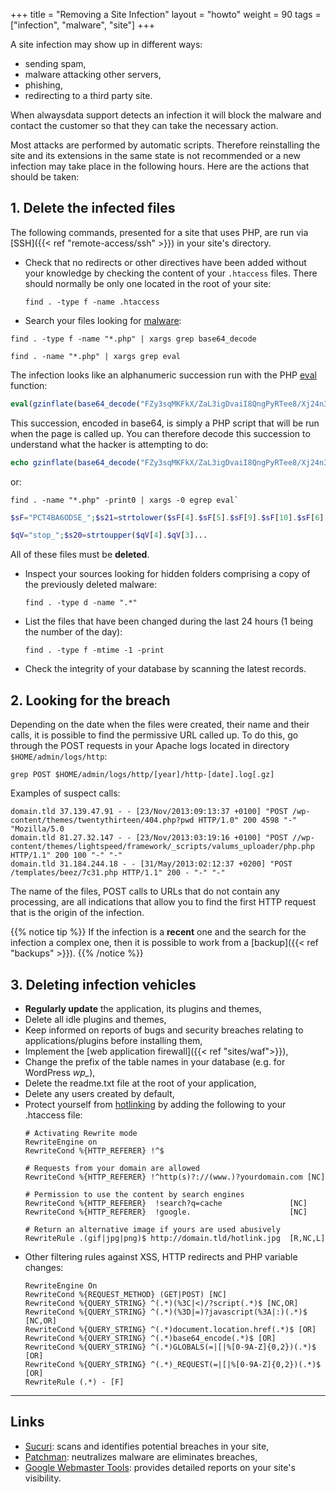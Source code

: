 +++
title = "Removing a Site Infection"
layout = "howto"
weight = 90
tags = ["infection", "malware", "site"]
+++

A site infection may show up in different ways:

- sending spam,
- malware attacking other servers,
- phishing,
- redirecting to a third party site.

When alwaysdata support detects an infection it will block the malware and contact the customer so that they can take the necessary action.

Most attacks are performed by automatic scripts. Therefore reinstalling the site and its extensions in the same state is not recommended or a new infection may take place in the following hours. Here are the actions that should be taken:

## 1. Delete the infected files

The following commands, presented for a site that uses PHP, are run via [SSH]({{< ref "remote-access/ssh" >}}) in your site's directory.

-   Check that no redirects or other directives have been added without your knowledge by checking the content of your `.htaccess` files. There should normally be only one located in the root of your site:
    ```
    find . -type f -name .htaccess
    ```

-   Search your files looking for [malware](https://en.wikipedia.org/wiki/Malware):
  ```
  find . -type f -name "*.php" | xargs grep base64_decode
  ```
  ```
  find . -name "*.php" | xargs grep eval
  ```

The infection looks like an alphanumeric succession run with the PHP
[eval](https://www.php.net/manual/en/function.eval.php) function:

```php
eval(gzinflate(base64_decode("FZy3sqMKFkX/ZaL3igDvaiI8QngPyRTee8/Xj24n3UFfCcE5e6+li1ScSf9P9TZj2Sd78U+abAWB/S8vsikv/vmPGL9ie7zfvQtBPE2Nzt4HaPd3Q0M1RB6eMYgHwFxCOF+T7/ppow3C7Tl5m9bcQWIs4uYlcw4Envy7f1QeBO4UpzkUACLAO8UvWkhraTtMMWF5rcCGA10u37A0klvx9GzqtUvc2arSuDhOsuvsRdbfTEW1C2IEAhBYr5uEHE/e4voIvKAhvBQJVQg0FD6i6KITcQ97cKjF7dSikH5jVZkgtqk/WoMZgF7NJmjon4izeYBw1d9Ll3Avr5O3g3LzoM192DV8f0tn/FJGIyGRo92...")));
```

This succession, encoded in base64, is simply a PHP script that will be
run when the page is called up. You can therefore decode this succession
to understand what the hacker is attempting to do:

```php
echo gzinflate(base64_decode("FZy3sqMKFkX/ZaL3igDvaiI8QngPyRTee8/Xj24n3UFfCcE5e6..."));
```

or:

```
find . -name "*.php" -print0 | xargs -0 egrep eval`
```

```php
$sF="PCT4BA6ODSE_";$s21=strtolower($sF[4].$sF[5].$sF[9].$sF[10].$sF[6]...
```
    
```php
$qV="stop_";$s20=strtoupper($qV[4].$qV[3]...
```

All of these files must be **deleted**.

-   Inspect your sources looking for hidden folders comprising a copy of the previously deleted malware:
    
    ```
    find . -type d -name ".*"
    ```

-   List the files that have been changed during the last 24 hours (1 being the number of the day):

    ```
    find . -type f -mtime -1 -print
    ```

-   Check the integrity of your database by scanning the latest records.

## 2. Looking for the breach

Depending on the date when the files were created, their name and their calls, it is possible to find the permissive URL called up. To do this, go through the POST requests in your Apache logs located in directory `$HOME/admin/logs/http`:

```
grep POST $HOME/admin/logs/http/[year]/http-[date].log[.gz]
```

Examples of suspect calls:

```
domain.tld 37.139.47.91 - - [23/Nov/2013:09:13:37 +0100] "POST /wp-content/themes/twentythirteen/404.php?pwd HTTP/1.0" 200 4598 "-" "Mozilla/5.0 
domain.tld 81.27.32.147 - - [23/Nov/2013:03:19:16 +0100] "POST //wp-content/themes/lightspeed/framework/_scripts/valums_uploader/php.php HTTP/1.1" 200 100 "-" "-"
domain.tld 31.184.244.18 - - [31/May/2013:02:12:37 +0200] "POST /templates/beez/7c31.php HTTP/1.1" 200 - "-" "-"
```

The name of the files, POST calls to URLs that do not contain any processing, are all indications that allow you to find the first HTTP request that is the origin of the infection.

{{% notice tip %}}
If the infection is a **recent** one and the search for the infection a complex one, then it is possible to work from a [backup]({{< ref "backups" >}}).
{{% /notice %}}

## 3. Deleting infection vehicles

- **Regularly update** the application, its plugins and themes,
- Delete all idle plugins and themes,
- Keep informed on reports of bugs and security breaches relating to applications/plugins before installing them,
- Implement the [web application firewall]({{< ref "sites/waf">}}),
- Change the prefix of the table names in your database (e.g. for WordPress *wp_*),
- Delete the readme.txt file at the root of your application,
- Delete any users created by default,
- Protect yourself from [hotlinking](https://en.wikipedia.org/wiki/Inline_linking) by adding the following to your .htaccess file:
    ```
    # Activating Rewrite mode
    RewriteEngine on
    RewriteCond %{HTTP_REFERER} !^$
    
    # Requests from your domain are allowed
    RewriteCond %{HTTP_REFERER} !^http(s)?://(www.)?yourdomain.com [NC]
    
    # Permission to use the content by search engines
    RewriteCond %{HTTP_REFERER}  !search?q=cache               [NC]
    RewriteCond %{HTTP_REFERER}  !google.                      [NC]
    
    # Return an alternative image if yours are used abusively
    RewriteRule .(gif|jpg|png)$ http://domain.tld/hotlink.jpg  [R,NC,L]
    ```
- Other filtering rules against XSS, HTTP redirects and PHP variable
    changes:
    ```
    RewriteEngine On
    RewriteCond %{REQUEST_METHOD} (GET|POST) [NC]
    RewriteCond %{QUERY_STRING} ^(.*)(%3C|<)/?script(.*)$ [NC,OR]
    RewriteCond %{QUERY_STRING} ^(.*)(%3D|=)?javascript(%3A|:)(.*)$ [NC,OR]
    RewriteCond %{QUERY_STRING} ^(.*)document.location.href(.*)$ [OR]
    RewriteCond %{QUERY_STRING} ^(.*)base64_encode(.*)$ [OR]
    RewriteCond %{QUERY_STRING} ^(.*)GLOBALS(=|[|%[0-9A-Z]{0,2})(.*)$ [OR]
    RewriteCond %{QUERY_STRING} ^(.*)_REQUEST(=|[|%[0-9A-Z]{0,2})(.*)$ [OR]
    RewriteRule (.*) - [F]
    ```

---
## Links

  - [Sucuri](http://sucuri.net/): scans and identifies potential breaches in your site,
  - [Patchman](https://www.patchman.co/): neutralizes malware are eliminates breaches,
  - [Google Webmaster Tools](https://www.google.com/webmasters/tools/home): provides detailed reports on your site's visibility.
